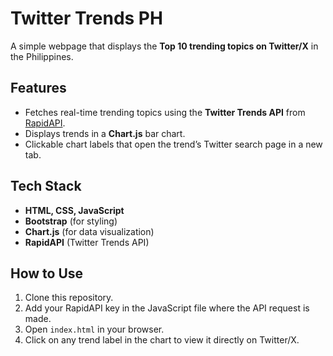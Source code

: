 # Twitter Trends PH

A simple webpage that displays the **Top 10 trending topics on Twitter/X** in the Philippines.

## Features
- Fetches real-time trending topics using the **Twitter Trends API** from [RapidAPI](https://rapidapi.com/).
- Displays trends in a **Chart.js** bar chart.
- Clickable chart labels that open the trend’s Twitter search page in a new tab.

## Tech Stack
- **HTML, CSS, JavaScript**
- **Bootstrap** (for styling)
- **Chart.js** (for data visualization)
- **RapidAPI** (Twitter Trends API)

## How to Use
1. Clone this repository.
2. Add your RapidAPI key in the JavaScript file where the API request is made.
3. Open `index.html` in your browser.
4. Click on any trend label in the chart to view it directly on Twitter/X.
